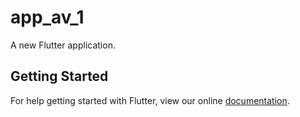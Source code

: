 # app_av_1

A new Flutter application.

## Getting Started

For help getting started with Flutter, view our online
[documentation](https://flutter.io/).
